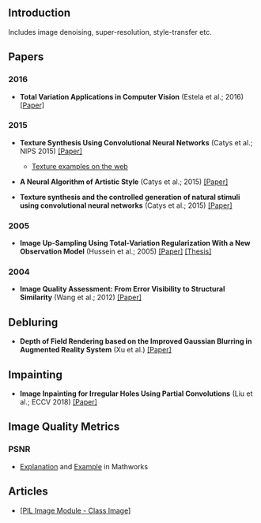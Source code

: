 

## Introduction

Includes image denoising, super-resolution, style-transfer etc.

## Papers

### 2016

* **Total Variation Applications in Computer Vision** (Estela et al.; 2016) [[Paper]](https://arxiv.org/pdf/1603.09599.pdf)
### 2015

* **Texture Synthesis Using Convolutional Neural Networks** (Catys et al.; NIPS 2015) [[Paper]](https://arxiv.org/pdf/1505.07376.pdf)
  * [Texture examples on the web](http://bethgelab.org/deeptextures/)

* **A Neural Algorithm of Artistic Style** (Catys et al.; 2015) [[Paper]](https://arxiv.org/pdf/1508.06576.pdf)

* **Texture synthesis and the controlled generation of natural stimuli using convolutional neural networks** (Catys et al.; 2015) [[Paper]](https://128.84.21.199/pdf/1505.07376v1.pdf)


### 2005

* **Image Up-Sampling Using Total-Variation Regularization With a New Observation Model** (Hussein et al.; 2005) 
[[Paper]](https://www.academia.edu/7182199/Image_Up_Sampling_Using_Total_Variation_Regularization_With_a_New_Observation_Model) [[Thesis]](http://www.site.uottawa.ca/~edubois/theses/Aly_thesis.pdf)

### 2004

* **Image Quality Assessment: From Error Visibility to Structural Similarity** (Wang et al.; 2012) [[Paper]](http://www.cns.nyu.edu/pub/lcv/wang03-preprint.pdf)


## Debluring

* **Depth of Field Rendering based on the Improved Gaussian Blurring in Augmented Reality System** (Xu et al.) [[Paper]](https://pdfs.semanticscholar.org/1d23/bbf675351a70588af88ebee01fd11668905e.pdf)

## Impainting

* **Image Inpainting for Irregular Holes Using Partial Convolutions** (Liu et al.; ECCV 2018) [[Paper]](https://openaccess.thecvf.com/content_ECCV_2018/papers/Guilin_Liu_Image_Inpainting_for_ECCV_2018_paper.pdf)


## Image Quality Metrics

### PSNR

* [Explanation](https://www.mathworks.com/help/vision/ref/psnr.html) and [Example](https://www.mathworks.com/help/vision/ug/compare-image-quality-using-psnr.html) in Mathworks
## Articles

* [[PIL Image Module - Class Image]](https://hhsprings.bitbucket.io/docs/programming/examples/python/PIL/Image__class_Image.html)


